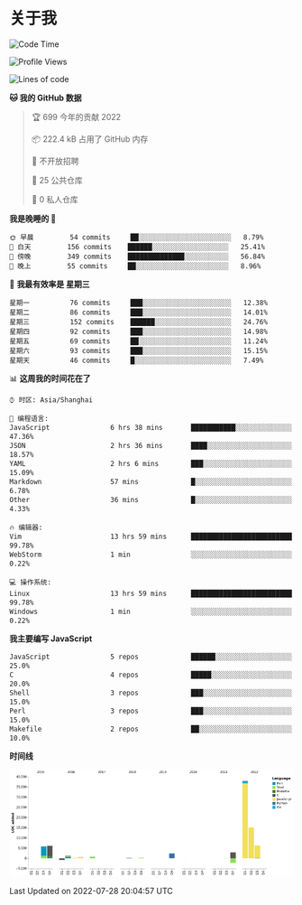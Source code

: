 # 关于我

<!--START_SECTION:waka-->
![Code Time](http://img.shields.io/badge/Code%20Time-0%20secs-blue)

![Profile Views](http://img.shields.io/badge/%E4%B8%AA%E4%BA%BA%E5%B0%81%E9%9D%A2%E8%A7%82%E7%9C%8B%E6%AC%A1%E6%95%B0-6-blue)

![Lines of code](https://img.shields.io/badge/%E4%BB%8E%E3%80%8C%E4%BD%A0%E5%A5%BD%E4%B8%96%E7%95%8C%E3%80%8D%E6%88%91%E5%B7%B2%E7%BB%8F%E5%86%99%E4%BA%86-77%20Thousand%20%E8%A1%8C%E4%BB%A3%E7%A0%81-blue)

**🐱 我的 GitHub 数据** 

> 🏆 699 今年的贡献 2022
 > 
> 📦 222.4 kB 占用了 GitHub 内存 
 > 
> 🚫 不开放招聘
 > 
> 📜 25 公共仓库 
 > 
> 🔑 0 私人仓库  
 > 
**我是晚睡的 🦉** 

```text
🌞 早晨         54 commits     ██░░░░░░░░░░░░░░░░░░░░░░░   8.79% 
🌆 白天         156 commits    ██████░░░░░░░░░░░░░░░░░░░   25.41% 
🌃 傍晚         349 commits    ██████████████░░░░░░░░░░░   56.84% 
🌙 晚上         55 commits     ██░░░░░░░░░░░░░░░░░░░░░░░   8.96%

```
📅 **我最有效率是 星期三** 

```text
星期一          76 commits     ███░░░░░░░░░░░░░░░░░░░░░░   12.38% 
星期二          86 commits     ███░░░░░░░░░░░░░░░░░░░░░░   14.01% 
星期三          152 commits    ██████░░░░░░░░░░░░░░░░░░░   24.76% 
星期四          92 commits     ███░░░░░░░░░░░░░░░░░░░░░░   14.98% 
星期五          69 commits     ██░░░░░░░░░░░░░░░░░░░░░░░   11.24% 
星期六          93 commits     ███░░░░░░░░░░░░░░░░░░░░░░   15.15% 
星期天          46 commits     █░░░░░░░░░░░░░░░░░░░░░░░░   7.49%

```


📊 **这周我的时间花在了** 

```text
⌚︎ 时区: Asia/Shanghai

💬 编程语言: 
JavaScript               6 hrs 38 mins       ███████████░░░░░░░░░░░░░░   47.36% 
JSON                     2 hrs 36 mins       ████░░░░░░░░░░░░░░░░░░░░░   18.57% 
YAML                     2 hrs 6 mins        ███░░░░░░░░░░░░░░░░░░░░░░   15.09% 
Markdown                 57 mins             █░░░░░░░░░░░░░░░░░░░░░░░░   6.78% 
Other                    36 mins             █░░░░░░░░░░░░░░░░░░░░░░░░   4.33%

🔥 编辑器: 
Vim                      13 hrs 59 mins      █████████████████████████   99.78% 
WebStorm                 1 min               ░░░░░░░░░░░░░░░░░░░░░░░░░   0.22%

💻 操作系统: 
Linux                    13 hrs 59 mins      █████████████████████████   99.78% 
Windows                  1 min               ░░░░░░░░░░░░░░░░░░░░░░░░░   0.22%

```

**我主要编写 JavaScript** 

```text
JavaScript               5 repos             ██████░░░░░░░░░░░░░░░░░░░   25.0% 
C                        4 repos             █████░░░░░░░░░░░░░░░░░░░░   20.0% 
Shell                    3 repos             ███░░░░░░░░░░░░░░░░░░░░░░   15.0% 
Perl                     3 repos             ███░░░░░░░░░░░░░░░░░░░░░░   15.0% 
Makefile                 2 repos             ██░░░░░░░░░░░░░░░░░░░░░░░   10.0%

```


**时间线**

![Chart not found](https://raw.githubusercontent.com/Arondight/Arondight/master/charts/bar_graph.png) 


 Last Updated on 2022-07-28 20:04:57 UTC
<!--END_SECTION:waka-->

